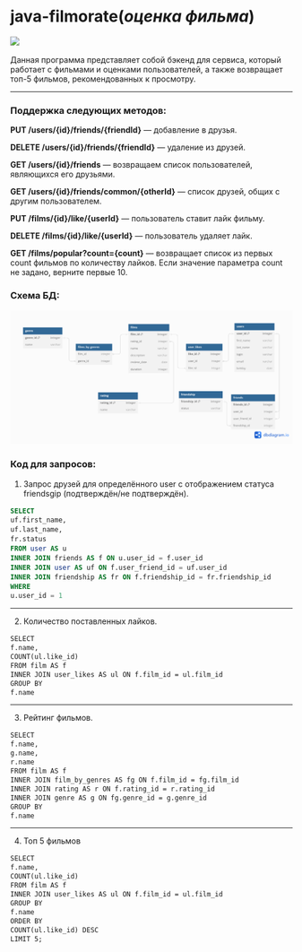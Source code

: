 # java-filmorate(*оценка фильма*)

![](https://pictures.s3.yandex.net/resources/Comp-1-2_1668789282.gif)

Данная программа представляет собой бэкенд для сервиса, который работает с фильмами и оценками пользователей, 
а также возвращает топ-5 фильмов, рекомендованных к просмотру.

---

### Поддержка следующих методов:

**PUT /users/{id}/friends/{friendId}** — добавление в друзья.

**DELETE /users/{id}/friends/{friendId}** — удаление из друзей.

**GET /users/{id}/friends** — возвращаем список пользователей, являющихся его друзьями.

**GET /users/{id}/friends/common/{otherId}** — список друзей, общих с другим пользователем.

**PUT /films/{id}/like/{userId}** — пользователь ставит лайк фильму.

**DELETE /films/{id}/like/{userId}** — пользователь удаляет лайк.

**GET /films/popular?count={count}** — возвращает список из первых count фильмов по количеству лайков. Если значение параметра count не задано, верните первые 10.

### Схема БД:
![Filmorate.png](src/main/resources/Filmorate.png)

### Код для запросов:
1. Запрос друзей для определённого user с отображением статуса friendsgip (подтверждён/не подтверждён).
``` sql
SELECT
uf.first_name,
uf.last_name,
fr.status
FROM user AS u
INNER JOIN friends AS f ON u.user_id = f.user_id
INNER JOIN user AS uf ON f.user_friend_id = uf.user_id
INNER JOIN friendship AS fr ON f.friendship_id = fr.friendship_id
WHERE
u.user_id = 1 

```
***
2. Количество поставленных лайков.
```
SELECT
f.name,
COUNT(ul.like_id)
FROM film AS f
INNER JOIN user_likes AS ul ON f.film_id = ul.film_id
GROUP BY
f.name
```
***
3. Рейтинг фильмов.
```
SELECT
f.name,
g.name,
r.name
FROM film AS f
INNER JOIN film_by_genres AS fg ON f.film_id = fg.film_id
INNER JOIN rating AS r ON f.rating_id = r.rating_id
INNER JOIN genre AS g ON fg.genre_id = g.genre_id
GROUP BY
f.name
```
***
4. Топ 5 фильмов
```
SELECT
f.name,
COUNT(ul.like_id)
FROM film AS f
INNER JOIN user_likes AS ul ON f.film_id = ul.film_id
GROUP BY
f.name
ORDER BY
COUNT(ul.like_id) DESC
LIMIT 5;
```